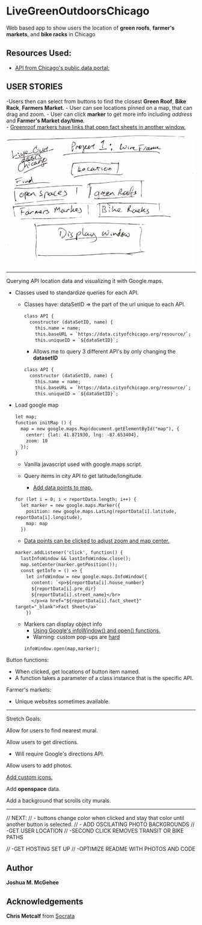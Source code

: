 # LiveGreenOutdoorsChicago
Web based app to show users the location of **green roofs**, **farmer's markets**, and **bike racks** in Chicago


## Resources Used:

- [API from Chicago's public data portal:](https://data.cityofchicago.org/)

## USER STORIES

-Users then can select from buttons to find the closest **Green Roof**, **Bike Rack**, **Farmers Market**.
    - User can see locations pinned on a map, that can drag and zoom.
    - User can click **marker** to get more info including *address* and **Farmer's Market day/time**.  
      - [Greenroof markers have links that open fact sheets in another window.](https://www.thesitewizard.com/html-tutorial/open-links-in-new-window-or-tab.shtml)


![Wireframe](WireFrame.png)

-------------------------
Querying API location data and visualizing it with Google.maps.
  - Classes used to standardize queries for each API.
    - Classes have:
      dataSetID => the part of the url unique to each API.
      ```
      class API {
        constructor (dataSetID, name) {
          this.name = name;
          this.baseURL = `https://data.cityofchicago.org/resource/`;
          this.uniqueID = `${dataSetID}`;
      ```
      - Allows me to query 3 different API's by only changing the **datasetID**
      ```
      class API {
        constructor (dataSetID, name) {
          this.name = name;
          this.baseURL = `https://data.cityofchicago.org/resource/`;
          this.uniqueID = `${dataSetID}`;
      ```

  - Load google map
    ```
    let map;
    function initMap () {
      map = new google.maps.Map(document.getElementById("map"), {
        center: {lat: 41.871930, lng: -87.653404},
        zoom: 10
      });
    }
    ```
    - Vanilla javascript used with google.maps script.

    - Query items in city API to get latitude/longitude.
      - [Add data points to map.](https://developers.google.com/maps/documentation/javascript/earthquakes)
    ```
    for (let i = 0; i < reportData.length; i++) {
      let marker = new google.maps.Marker({
        position: new google.maps.LatLng(reportData[i].latitude, reportData[i].longitude),
        map: map
      })
    ```
    - [Data points can be clicked to adjust zoom and map center.](https://developers.google.com/maps/documentation/javascript/events)
    ```
    marker.addListener('click', function() {
      lastInfoWindow && lastInfoWindow.close();
      map.setCenter(marker.getPosition());
      const getInfo = () => {
        let infoWindow = new google.maps.InfoWindow({
          content: `<p>${reportData[i].house_number}
          ${reportData[i].pre_dir}
          ${reportData[i].street_name}</br>
          </p><a href="${reportData[i].fact_sheet}" target="_blank">Fact Sheet</a>`
        })
    ```
    - Markers can display object info
      - [Using Google's infoWindow() and open() functions.](https://developers.google.com/maps/documentation/javascript/infowindows)
      - Warning: custom pop-ups are [hard](https://developers.google.com/maps/documentation/javascript/examples/overlay-popup)
      ```
      infoWindow.open(map,marker);
      ```


Button functions:
  - When clicked, get locations of button item named.
  - A function takes a parameter of a class instance that is the specific API.

Farmer's markets:
  - Unique websites sometimes available.

-------------------------
Stretch Goals:

Allow for users to find nearest mural.

Allow users to get directions.
  - Will require Google's directions API.

Allow users to add photos.

[Add custom icons.](https://developers.google.com/maps/documentation/javascript/custom-markers)

Add **openspace** data.

Add a background that scrolls city murals.

------------------------

// NEXT:
  // - buttons change color when clicked and stay that color until another button is selected.
  // - ADD OSCILATING PHOTO BACKGROUNDS
// -GET USER LOCATION
// -SECOND CLICK REMOVES TRANSIT OR BIKE PATHS

// -GET HOSTING SET UP
// -OPTIMIZE README WITH PHOTOS AND CODE

## Author

**Joshua M. McGehee**

## Acknowledgements

**Chris Metcalf** from [Socrata](https://dev.socrata.com/blog/2014/05/31/google-maps.html)
